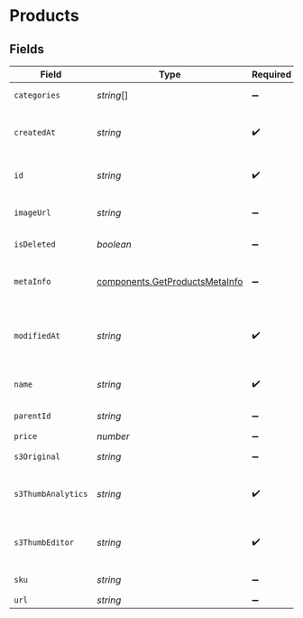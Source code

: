# Products


## Fields

| Field                                                                            | Type                                                                             | Required                                                                         | Description                                                                      | Example                                                                          |
| -------------------------------------------------------------------------------- | -------------------------------------------------------------------------------- | -------------------------------------------------------------------------------- | -------------------------------------------------------------------------------- | -------------------------------------------------------------------------------- |
| `categories`                                                                     | *string*[]                                                                       | :heavy_minus_sign:                                                               | Category ID-s of the product                                                     |                                                                                  |
| `createdAt`                                                                      | *string*                                                                         | :heavy_check_mark:                                                               | Creation UTC date-time of the product (YYYY-MM-DDTHH:mm:ss.SSSZ)                 | 2017-05-12 12:30:00 +0000 UTC                                                    |
| `id`                                                                             | *string*                                                                         | :heavy_check_mark:                                                               | Product ID for which you requested the details                                   | P11                                                                              |
| `imageUrl`                                                                       | *string*                                                                         | :heavy_minus_sign:                                                               | Absolute URL to the cover image of the product                                   | http://mydomain.com/product-absoulte-url/img.jpeg                                |
| `isDeleted`                                                                      | *boolean*                                                                        | :heavy_minus_sign:                                                               | product deleted from the shop's database                                         | true                                                                             |
| `metaInfo`                                                                       | [components.GetProductsMetaInfo](../../models/components/getproductsmetainfo.md) | :heavy_minus_sign:                                                               | Meta data of product such as description, vendor, producer, stock level, etc.    | {"description":"Shoes for sports","brand":"addidas"}                             |
| `modifiedAt`                                                                     | *string*                                                                         | :heavy_check_mark:                                                               | Last modification UTC date-time of the product (YYYY-MM-DDTHH:mm:ss.SSSZ)        | 2017-05-12 12:30:00 +0000 UTC                                                    |
| `name`                                                                           | *string*                                                                         | :heavy_check_mark:                                                               | Name of the product for which you requested the details                          | Iphone 11                                                                        |
| `parentId`                                                                       | *string*                                                                         | :heavy_minus_sign:                                                               | Parent product id of the product                                                 |                                                                                  |
| `price`                                                                          | *number*                                                                         | :heavy_minus_sign:                                                               | Price of the product                                                             |                                                                                  |
| `s3Original`                                                                     | *string*                                                                         | :heavy_minus_sign:                                                               | S3 url of original image                                                         |                                                                                  |
| `s3ThumbAnalytics`                                                               | *string*                                                                         | :heavy_check_mark:                                                               | S3 thumbnail url of original image in 120x120 dimension for analytics section    |                                                                                  |
| `s3ThumbEditor`                                                                  | *string*                                                                         | :heavy_check_mark:                                                               | S3 thumbnail url of original image in 600x400 dimension for editor section       |                                                                                  |
| `sku`                                                                            | *string*                                                                         | :heavy_minus_sign:                                                               | Product identifier from the shop                                                 |                                                                                  |
| `url`                                                                            | *string*                                                                         | :heavy_minus_sign:                                                               | URL to the product                                                               | http://mydomain.com/product/electronics/product1                                 |